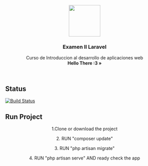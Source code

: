 <p align="center">
  <a href="#">
    <img src="http://jnyconstruction.ie/wp-content/uploads/2015/11/icon-hammer-wrench.png" width=100 height=100>
  </a>

  <h3 align="center">Examen II Laravel</h3>

  <p align="center">
    Curso de Introduccion al desarrollo de aplicaciones web 
    <br>
    <strong>Hello There :3 &raquo;</strong>
  </p>
</p>
<br>

## Status

[![Build Status](https://img.shields.io/travis/twbs/bootstrap/v4-dev.svg)](https://travis-ci.org/twbs/bootstrap)

## Run Project

<p align="center"> 1.Clone or download the project</p>
<p align="center"> 2. RUN "composer update"</p>
<p align="center"> 3. RUN "php artisan migrate"</p>
<p align="center"> 4. RUN "php artisan serve" AND ready check the app</p>